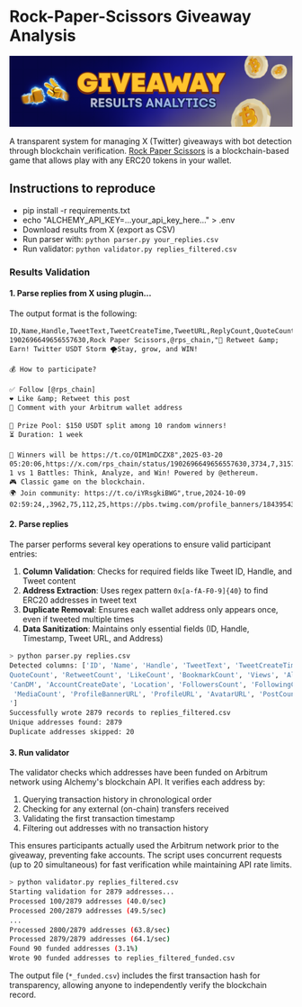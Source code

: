# Rock-Paper-Scissors Giveaway Analysis

![Rock-Paper-Scissors Giveaway Logo](https://raw.githubusercontent.com/rps-on-chain/rps-giveaway/main/header.png)

A transparent system for managing X (Twitter) giveaways with bot detection through blockchain verification.
[Rock Paper Scissors](https://rock-paper-scissors.game) is a blockchain-based game that allows play with any ERC20 tokens in your wallet.

## Instructions to reproduce

- pip install -r requirements.txt
- echo "ALCHEMY_API_KEY=...your_api_key_here..." > .env
- Download results from X (export as CSV)
- Run parser with: `python parser.py your_replies.csv`
- Run validator: `python validator.py replies_filtered.csv`

### Results Validation

#### 1. Parse replies from X using plugin...
The output format is the following:
```csv
ID,Name,Handle,TweetText,TweetCreateTime,TweetURL,ReplyCount,QuoteCount,RetweetCount,LikeCount,BookmarkCount,Views,AllImageURL,VideoURL,Bio,CanDM,AccountCreateDate,Location,FollowersCount,FollowingCount,TotalFavouritesByUser,MediaCount,ProfileBannerURL,ProfileURL,AvatarURL,PostCount,Verified,IsBlueVerified
1902696649656557630,Rock Paper Scissors,@rps_chain,"🚀 Retweet &amp; Earn! Twitter USDT Storm 🌪️Stay, grow, and WIN!

💰 How to participate?

✅ Follow [@rps_chain]
❤️ Like &amp; Retweet this post
💬 Comment with your Arbitrum wallet address

🎁 Prize Pool: $150 USDT split among 10 random winners!
⏳ Duration: 1 week

🎲 Winners will be https://t.co/OIM1mDCZX8",2025-03-20 05:20:06,https://x.com/rps_chain/status/1902696649656557630,3734,7,3157,3332,24,21294,https://pbs.twimg.com/media/Gme738GboAAlLXL.jpg,,"🤝 1 vs 1 Battles: Think, Analyze, and Win! Powered by @ethereum.
🎮 Classic game on the blockchain.
🌍 Join community: https://t.co/iYRsgkiBWG",true,2024-10-09 02:59:24,,3962,75,112,25,https://pbs.twimg.com/profile_banners/1843954364731609088/1742472791,https://x.com/rps_chain,https://pbs.twimg.com/profile_images/1843957143206289408/7qpTwtes_normal.jpg,172,false,true
```

#### 2. Parse replies
The parser performs several key operations to ensure valid participant entries:
1. **Column Validation**: Checks for required fields like Tweet ID, Handle, and Tweet content
2. **Address Extraction**: Uses regex pattern `0x[a-fA-F0-9]{40}` to find ERC20 addresses in tweet text
3. **Duplicate Removal**: Ensures each wallet address only appears once, even if tweeted multiple times
4. **Data Sanitization**: Maintains only essential fields (ID, Handle, Timestamp, Tweet URL, and Address)

```bash
> python parser.py replies.csv
Detected columns: ['ID', 'Name', 'Handle', 'TweetText', 'TweetCreateTime', 'TweetURL', 'ReplyCount', '
QuoteCount', 'RetweetCount', 'LikeCount', 'BookmarkCount', 'Views', 'AllImageURL', 'VideoURL', 'Bio', 
'CanDM', 'AccountCreateDate', 'Location', 'FollowersCount', 'FollowingCount', 'TotalFavouritesByUser',
 'MediaCount', 'ProfileBannerURL', 'ProfileURL', 'AvatarURL', 'PostCount', 'Verified', 'IsBlueVerified
']                                                                                                    
Successfully wrote 2879 records to replies_filtered.csv                                               
Unique addresses found: 2879                                                                          
Duplicate addresses skipped: 20   
```

#### 3. Run validator
The validator checks which addresses have been funded on Arbitrum network using Alchemy's blockchain API. It verifies each address by:
1. Querying transaction history in chronological order
2. Checking for any external (on-chain) transfers received
3. Validating the first transaction timestamp
4. Filtering out addresses with no transaction history

This ensures participants actually used the Arbitrum network prior to the giveaway, preventing fake accounts. The script uses concurrent requests (up to 20 simultaneous) for fast verification while maintaining API rate limits.

```bash
> python validator.py replies_filtered.csv
Starting validation for 2879 addresses...
Processed 100/2879 addresses (40.0/sec)
Processed 200/2879 addresses (49.5/sec)
...
Processed 2800/2879 addresses (63.8/sec)
Processed 2879/2879 addresses (64.1/sec)
Found 90 funded addresses (3.1%)
Wrote 90 funded addresses to replies_filtered_funded.csv
```

The output file (`*_funded.csv`) includes the first transaction hash for transparency, allowing anyone to independently verify the blockchain record.

